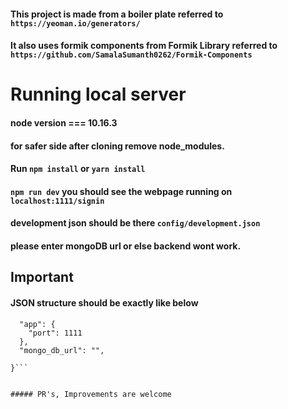 #### This project is made from a boiler plate referred to `https://yeoman.io/generators/`

#### It also uses formik components from Formik Library referred to `https://github.com/SamalaSumanth0262/Formik-Components` 


# Running local server

#### node version === 10.16.3
#### for safer side after cloning remove node_modules.
#### Run `npm install` or `yarn install`
#### `npm run dev` you should see the webpage running on `localhost:1111/signin`
#### development json should be there `config/development.json`
#### please enter mongoDB url or else backend wont work.

## Important 
#### JSON structure should be exactly like below

```{
  "app": {
    "port": 1111
  },
  "mongo_db_url": "",
  
}```


##### PR's, Improvements are welcome
